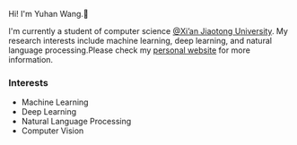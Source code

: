 
Hi! I'm Yuhan Wang.👋

I'm currently a student of computer science [@Xi’an Jiaotong University](http://www.xjtu.edu.cn). My research interests include machine learning, deep learning, and natural language processing.Please check my [personal website](https://yuhanwang.netlify.app) for more information.

### Interests 
- Machine Learning
- Deep Learning
- Natural Language Processing
- Computer Vision

<!--
## Programming Languages
- C/C++
- Python
- Java
- MATLAB
-->
<!--
## Statistics
<!--
![Stats](https://github-readme-stats.vercel.app/api?username=Yuhan-W&hide=stars,prs&theme=vue)

![Lang](https://github-readme-stats.vercel.app/api/top-langs/?username=Yuhan-W&hide=javascript&theme=vue&layout=compact)

<!--![Stats](https://github-readme-stats.vercel.app/api?username=yuhan-W)-->
